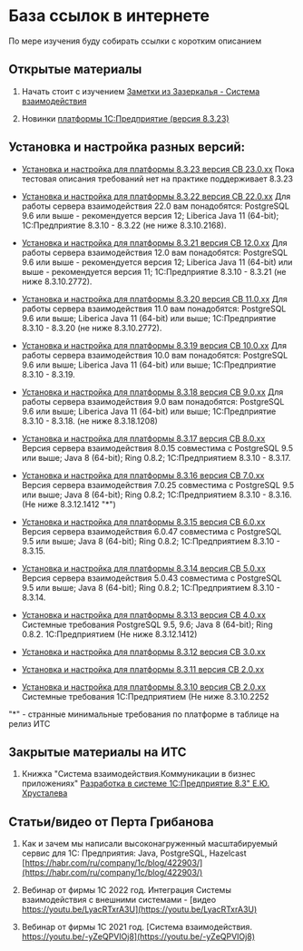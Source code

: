 # База ссылок в интернете

По мере изучения буду собирать ссылки с коротким описанием

## Открытые материалы

1. Начать стоит с изучением  [Заметки из Зазеркалья - Система взаимодействия](https://wonderland.v8.1c.ru/blog/sistema-vzaimodeystviya/)

1. Новинки [платформы 1С:Предприятие (версия 8.3.23)](https://v8.1c.ru/platforma/sistema-vzaimodeystviy/)

## Установка и настройка разных версий:

* [Установка и настройка для платформы 8.3.23 версия СВ 23.0.хх](https://its.1c.ru/db/v8323doc#bookmark:dev:TI000001902)
Пока тестовая описания требований нет
на практике поддерживает  8.3.23

* [Установка и настройка для платформы 8.3.22 версия СВ 22.0.хх](https://its.1c.ru/db/v8322doc#bookmark:dev:TI000001902)
Для работы сервера взаимодействия 22.0 вам понадобятся:
    PostgreSQL 9.6 или выше - рекомендуется версия 12;
    Liberica Java 11 (64-bit);
    1С:Предприятие 8.3.10 - 8.3.22 (не ниже 8.3.10.2168). 

* [Установка и настройка для платформы 8.3.21 версия СВ 12.0.хх](https://its.1c.ru/db/v8321doc#bookmark:dev:TI000001902)
Для работы сервера взаимодействия 12.0 вам понадобятся:
    PostgreSQL 9.6 или выше - рекомендуется версия 12;
    Liberica Java 11 (64-bit) или выше - рекомендуется версия 11;
    1С:Предприятие 8.3.10 - 8.3.21 (не ниже 8.3.10.2772).

* [Установка и настройка для платформы 8.3.20 версия СВ 11.0.хх](https://its.1c.ru/db/v8320doc#bookmark:dev:TI000001902)
Для работы сервера взаимодействия 11.0 вам понадобятся:
    PostgreSQL 9.6 или выше;
    Liberica Java 11 (64-bit) или выше;
    1С:Предприятие 8.3.10 - 8.3.20 (не ниже 8.3.10.2772).

* [Установка и настройка для платформы 8.3.19 версия СВ 10.0.хх](https://its.1c.ru/db/v8319doc#bookmark:dev:TI000001902)
Для работы сервера взаимодействия 10.0 вам понадобятся:
    PostgreSQL 9.6 или выше;
    Liberica Java 11 (64-bit) или выше;
    1С:Предприятие 8.3.10 - 8.3.19.

* [Установка и настройка для платформы 8.3.18 версия СВ 9.0.хх](https://its.1c.ru/db/v8318doc#bookmark:dev:TI000001902)
Для работы сервера взаимодействия 9.0 вам понадобятся:
    PostgreSQL 9.6 или выше;
    Liberica Java 11 (64-bit) или выше;
    1С:Предприятие 8.3.10 - 8.3.18. (не ниже 8.3.18.1208)

* [Установка и настройка для платформы 8.3.17 версия СВ 8.0.хх](https://its.1c.ru/db/v8317doc#bookmark:dev:TI000001902)
Версия сервера взаимодействия 8.0.15 совместима с
    PostgreSQL 9.5 или выше;
    Java 8 (64-bit);
    Ring 0.8.2;
    1С:Предприятием 8.3.10 - 8.3.17.

* [Установка и настройка для платформы 8.3.16 версия СВ 7.0.хх](https://its.1c.ru/db/v8316doc#bookmark:dev:TI000001902)
Версия сервера взаимодействия 7.0.25 совместима с
    PostgreSQL 9.5 или выше;
    Java 8 (64-bit);
    Ring 0.8.2;
    1С:Предприятием 8.3.10 - 8.3.16.(Не ниже 8.3.12.1412 "*")

* [Установка и настройка для платформы 8.3.15 версия СВ 6.0.хх](https://its.1c.ru/db/v8315doc#bookmark:dev:TI000001902)
Версия сервера взаимодействия 6.0.47 совместима с
    PostgreSQL 9.5 или выше;
    Java 8 (64-bit);
    Ring 0.8.2;
    1С:Предприятием 8.3.10 - 8.3.15.

* [Установка и настройка для платформы 8.3.14 версия СВ 5.0.хх](https://its.1c.ru/db/v8314doc#bookmark:dev:TI000001902)
Версия сервера взаимодействия 5.0.43 совместима с
    PostgreSQL 9.5 или выше;
    Java 8 (64-bit);
    Ring 0.8.2;
    1С:Предприятием 8.3.10 - 8.3.14.

* [Установка и настройка для платформы 8.3.13 версия СВ 4.0.хх](https://its.1c.ru/db/v8313doc#bookmark:dev:TI000001902)
Системные требования
    PostgreSQL 9.5, 9.6;
    Java 8 (64-bit);
    Ring 0.8.2.
    1С:Предприятием (Не ниже 8.3.12.1412) 

* [Установка и настройка для платформы 8.3.12 версия СВ 3.0.хх](https://its.1c.ru/db/v8312doc#bookmark:dev:TI000001902)
* [Установка и настройка для платформы 8.3.11 версия СВ 2.0.хх](https://its.1c.ru/db/v8311doc#bookmark:dev:TI000001902)
* [Установка и настройка для платформы 8.3.10 версия СВ 2.0.хх](https://its.1c.ru/db/v8310doc#bookmark:dev:TI000001902)
Системные требования 
1С:Предприятием (Не ниже 8.3.10.2252 

"*" - странные минимальные требования по платформе в таблице на релиз ИТС


## Закрытые материалы на ИТС

1. Книжка "Система взаимодействия.Коммуникации в бизнес приложениях"
[Разработка в системе 1С:Предприятие 8.3" Е.Ю. Хрусталева](https://its.1c.ru/db/pubecs#content:1:hdoc)


## Статьи/видео от Перта Грибанова

1. Как и зачем мы написали высоконагруженный масштабируемый сервис для 1С: Предприятия: Java, PostgreSQL, Hazelcast [https://habr.com/ru/company/1c/blog/422903/](https://habr.com/ru/company/1c/blog/422903/)

1. Вебинар от фирмы 1С 2022 год. Интеграция Системы взаимодействия с внешними системами - [видео https://youtu.be/LyacRTxrA3U](https://youtu.be/LyacRTxrA3U)

1. Вебинар от фирмы 1С 2021 год. [Система взаимодействия. https://youtu.be/-yZeQPVIOj8](https://youtu.be/-yZeQPVIOj8)